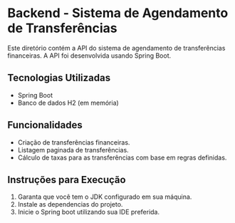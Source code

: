 # Backend - Sistema de Agendamento de Transferências

Este diretório contém a API do sistema de agendamento de transferências financeiras. A API foi desenvolvida usando Spring Boot.

## Tecnologias Utilizadas

- Spring Boot
- Banco de dados H2 (em memória)

## Funcionalidades

- Criação de transferências financeiras.
- Listagem paginada de transferências.
- Cálculo de taxas para as transferências com base em regras definidas.

## Instruções para Execução

1. Garanta que você tem o JDK configurado em sua máquina.
2. Instale as dependencias do projeto.
3. Inicie o Spring boot utilizando sua IDE preferida.